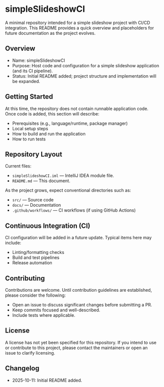 # simpleSlideshowCI

A minimal repository intended for a simple slideshow project with CI/CD integration. This README provides a quick overview and placeholders for future documentation as the project evolves.

## Overview
- Name: simpleSlideshowCI
- Purpose: Host code and configuration for a simple slideshow application (and its CI pipeline).
- Status: Initial README added; project structure and implementation will be expanded.

## Getting Started
At this time, the repository does not contain runnable application code. Once code is added, this section will describe:
- Prerequisites (e.g., language/runtime, package manager)
- Local setup steps
- How to build and run the application
- How to run tests

## Repository Layout
Current files:
- `simpleSlideshowCI.iml` — IntelliJ IDEA module file.
- `README.md` — This document.

As the project grows, expect conventional directories such as:
- `src/` — Source code
- `docs/` — Documentation
- `.github/workflows/` — CI workflows (if using GitHub Actions)

## Continuous Integration (CI)
CI configuration will be added in a future update. Typical items here may include:
- Linting/formatting checks
- Build and test pipelines
- Release automation

## Contributing
Contributions are welcome. Until contribution guidelines are established, please consider the following:
- Open an issue to discuss significant changes before submitting a PR.
- Keep commits focused and well-described.
- Include tests where applicable.

## License
A license has not yet been specified for this repository. If you intend to use or contribute to this project, please contact the maintainers or open an issue to clarify licensing.

## Changelog
- 2025-10-11: Initial README added.
